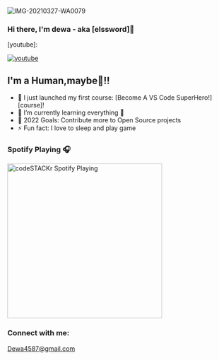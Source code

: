 ![IMG-20210327-WA0079](https://user-images.githubusercontent.com/48546605/113478649-5a9a0700-94b4-11eb-8885-2e4c98cc2b7c.jpg)



### Hi there, I'm dewa - aka [elssword]👋


[youtube]:

[![youtube](https://user-images.githubusercontent.com/48546605/113478804-60441c80-94b5-11eb-9cb3-c7dbc61657a7.jpg)](https://youtube.com/channel/UCGE4mY4tJ0iyWJl-u2FEFkA)

## I'm a Human,maybe🤣!!

- 🔭 I just launched my first course: [Become A VS Code SuperHero!][course]!
- 🌱 I’m currently learning everything 🤣
- 🥅 2022 Goals: Contribute more to Open Source projects
- ⚡ Fun fact: I love to sleep and play game

### Spotify Playing 🎧

[<img src="https://now-playing-codestackr.vercel.app/api/spotify-playing" alt="codeSTACKr Spotify Playing" width="350" />](https://open.spotify.com/user/swyqyimdc12jajde4vpwd2x1b)

### Connect with me:
Dewa4587@gmail.com
